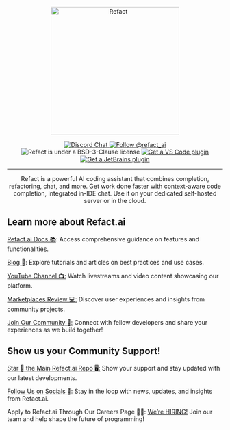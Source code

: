 <p align="center">
  <img width="300" alt="Refact" src="https://github.com/user-attachments/assets/f1e5e05f-0066-42cd-be05-8900ec9af9ed"/>
</p>

<p align="center">
  <a href="https://smallcloud.ai/discord">
    <img src="https://img.shields.io/discord/1037660742440194089?logo=discord&label=Discord&link=https%3A%2F%2Fsmallcloud.ai%2Fdiscord" alt="Discord Chat" />
  </a>
  <a href="https://twitter.com/intent/follow?screen_name=refact_ai">
    <img src="https://img.shields.io/twitter/follow/refact_ai" alt="Follow @refact_ai" />
  </a>
  <img src="https://img.shields.io/github/license/smallcloudai/refact?cacheSeconds=1000" alt="Refact is under a BSD-3-Clause license" />
  <a href="https://marketplace.visualstudio.com/items?itemName=smallcloud.codify">
    <img src="https://img.shields.io/visual-studio-marketplace/d/smallcloud.codify?label=VS%20Code" alt="Get a VS Code plugin" />
  </a>
  <a href="https://plugins.jetbrains.com/plugin/20647-codify">
    <img src="https://img.shields.io/jetbrains/plugin/d/com.smallcloud.codify?label=JetBrains" alt="Get a JetBrains plugin" />
  </a>
</p>

---

<p align="center">
Refact is a powerful AI coding assistant that combines completion, refactoring, chat, and more. Get work done faster with context-aware code completion, integrated in-IDE chat. Use it on your dedicated self-hosted server or in the cloud.
</p>

## Learn more about Refact.ai

[Refact.ai Docs 📚](https://docs.refact.ai/): Access comprehensive guidance on features and functionalities.

[Blog 📝](https://refact.ai/blog/): Explore tutorials and articles on best practices and use cases.

[YouTube Channel 📺:](https://www.youtube.com/@refactai) Watch livestreams and video content showcasing our platform.

[Marketplaces Review 💻:](https://marketplace.visualstudio.com/items?itemName=smallcloud.codify) Discover user experiences and insights from community projects.

[Join Our Community 🤝:](https://refact.ai/community/) Connect with fellow developers and share your experiences as we build together!

## Show us your Community Support!

[Star 🌟 the Main Refact.ai Repo 🖥️:](https://github.com/smallcloudai/refact) Show your support and stay updated with our latest developments.

[Follow Us on Socials 🐤:](https://www.linkedin.com/company/refactai/) Stay in the loop with news, updates, and insights from Refact.ai.

Apply to Refact.ai Through Our Careers Page 🧑‍💻: [We’re HIRING!](https://refact.ai/careers/) Join our team and help shape the future of programming!


